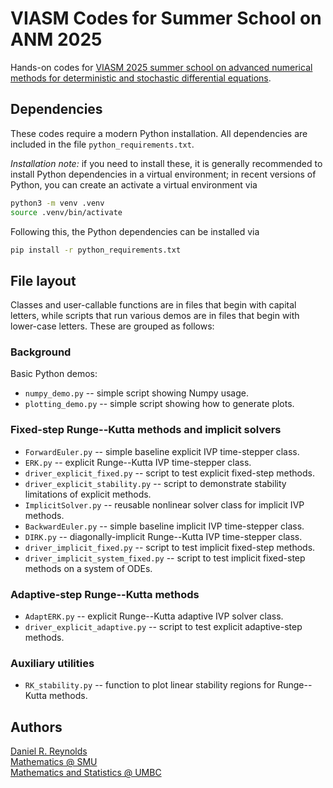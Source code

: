 # VIASM Codes for Summer School on ANM 2025

Hands-on codes for [VIASM 2025 summer school on advanced numerical methods for deterministic and stochastic differential equations](https://viasm.edu.vn/en/hdkh/summer-school-on-anm2025).

## Dependencies

These codes require a modern Python installation.  All dependencies are included in the file `python_requirements.txt`.

*Installation note:* if you need to install these, it is generally recommended to install Python dependencies in a virtual environment; in recent versions of Python, you can create an activate a virtual environment via

```bash
python3 -m venv .venv
source .venv/bin/activate
```

Following this, the Python dependencies can be installed via

```bash
pip install -r python_requirements.txt
```

## File layout

Classes and user-callable functions are in files that begin with capital letters, while scripts that run various demos are in files that begin with lower-case letters.  These are grouped as follows:

### Background

Basic Python demos:

* `numpy_demo.py` -- simple script showing Numpy usage.
* `plotting_demo.py` -- simple script showing how to generate plots.

### Fixed-step Runge--Kutta methods and implicit solvers

* `ForwardEuler.py` -- simple baseline explicit IVP time-stepper class.
* `ERK.py` -- explicit Runge--Kutta IVP time-stepper class.
* `driver_explicit_fixed.py` -- script to test explicit fixed-step methods.
* `driver_explicit_stability.py` -- script to demonstrate stability limitations of explicit methods.
* `ImplicitSolver.py` -- reusable nonlinear solver class for implicit IVP methods.
* `BackwardEuler.py` -- simple baseline implicit IVP time-stepper class.
* `DIRK.py` -- diagonally-implicit Runge--Kutta IVP time-stepper class.
* `driver_implicit_fixed.py` -- script to test implicit fixed-step methods.
* `driver_implicit_system_fixed.py` -- script to test implicit fixed-step methods on a system of ODEs.

### Adaptive-step Runge--Kutta methods

* `AdaptERK.py` -- explicit Runge--Kutta adaptive IVP solver class.
* `driver_explicit_adaptive.py` -- script to test explicit adaptive-step methods.

### Auxiliary utilities

* `RK_stability.py` -- function to plot linear stability regions for Runge--Kutta methods.

## Authors

[Daniel R. Reynolds](https://drreynolds.github.io/)  
[Mathematics @ SMU](https://www.smu.edu/dedman/academics/departments/math)  
[Mathematics and Statistics @ UMBC](https://mathstat.umbc.edu)
